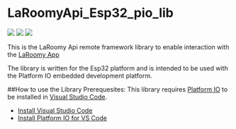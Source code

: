 # LaRoomyApi_Esp32_pio_lib
![](https://img.shields.io/badge/Platform-espressif32-green)
![](https://img.shields.io/badge/Environment-PlatformIO-9cf)
![](https://img.shields.io/github/last-commit/LaRoomy/LaRoomyApi_Esp32_pio_lib)

This is the LaRoomy Api remote framework library to enable interaction with the [LaRoomy App](https://www.laroomy.com)
 
The library is written for the Esp32 platform and is intended to be used with the Platform IO embedded development platform.
 
##How to use the Library
Prerequesites:
This library requires [Platform IO](https://platformio.org/platformio-ide) to be installed in [Visual Studio Code](https://code.visualstudio.com/).
- [Install Visual Studio Code](https://code.visualstudio.com/)
- [Install Platform IO for VS Code ](https://docs.platformio.org/en/latest/integration/ide/vscode.html#installation)

